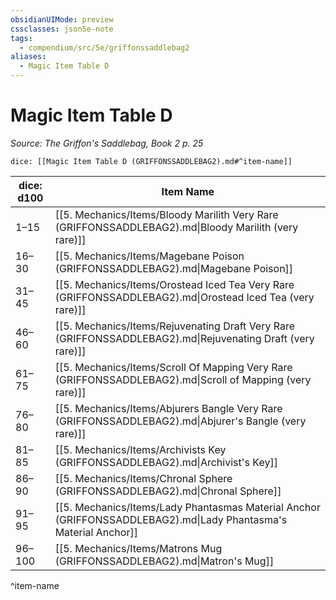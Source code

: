```yaml
---
obsidianUIMode: preview
cssclasses: json5e-note
tags:
  - compendium/src/5e/griffonssaddlebag2
aliases:
  - Magic Item Table D
---
```

# Magic Item Table D
*Source: The Griffon's Saddlebag, Book 2 p. 25* 

`dice: [[Magic Item Table D (GRIFFONSSADDLEBAG2).md#^item-name]]`

| dice: d100 | Item Name |
|------------|-----------|
| 1–15 | [[5. Mechanics/Items/Bloody Marilith Very Rare (GRIFFONSSADDLEBAG2).md\|Bloody Marilith (very rare)]] |
| 16–30 | [[5. Mechanics/Items/Magebane Poison (GRIFFONSSADDLEBAG2).md\|Magebane Poison]] |
| 31–45 | [[5. Mechanics/Items/Orostead Iced Tea Very Rare (GRIFFONSSADDLEBAG2).md\|Orostead Iced Tea (very rare)]] |
| 46–60 | [[5. Mechanics/Items/Rejuvenating Draft Very Rare (GRIFFONSSADDLEBAG2).md\|Rejuvenating Draft (very rare)]] |
| 61–75 | [[5. Mechanics/Items/Scroll Of Mapping Very Rare (GRIFFONSSADDLEBAG2).md\|Scroll of Mapping (very rare)]] |
| 76–80 | [[5. Mechanics/Items/Abjurers Bangle Very Rare (GRIFFONSSADDLEBAG2).md\|Abjurer's Bangle (very rare)]] |
| 81–85 | [[5. Mechanics/Items/Archivists Key (GRIFFONSSADDLEBAG2).md\|Archivist's Key]] |
| 86–90 | [[5. Mechanics/Items/Chronal Sphere (GRIFFONSSADDLEBAG2).md\|Chronal Sphere]] |
| 91–95 | [[5. Mechanics/Items/Lady Phantasmas Material Anchor (GRIFFONSSADDLEBAG2).md\|Lady Phantasma's Material Anchor]] |
| 96–100 | [[5. Mechanics/Items/Matrons Mug (GRIFFONSSADDLEBAG2).md\|Matron's Mug]] |
^item-name
